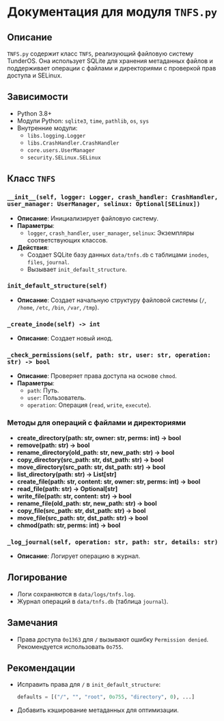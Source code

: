# Документация для модуля `TNFS.py`

## Описание
`TNFS.py` содержит класс `TNFS`, реализующий файловую систему TunderOS. Она использует SQLite для хранения метаданных файлов и поддерживает операции с файлами и директориями с проверкой прав доступа и SELinux.

## Зависимости
- Python 3.8+
- Модули Python: `sqlite3`, `time`, `pathlib`, `os`, `sys`
- Внутренние модули:
  - `libs.logging.Logger`
  - `libs.CrashHandler.CrashHandler`
  - `core.users.UserManager`
  - `security.SELinux.SELinux`

## Класс `TNFS`

### `__init__(self, logger: Logger, crash_handler: CrashHandler, user_manager: UserManager, selinux: Optional[SELinux])`
- **Описание**: Инициализирует файловую систему.
- **Параметры**:
  - `logger`, `crash_handler`, `user_manager`, `selinux`: Экземпляры соответствующих классов.
- **Действия**:
  - Создает SQLite базу данных `data/tnfs.db` с таблицами `inodes`, `files`, `journal`.
  - Вызывает `init_default_structure`.

### `init_default_structure(self)`
- **Описание**: Создает начальную структуру файловой системы (`/`, `/home`, `/etc`, `/bin`, `/var`, `/tmp`).

### `_create_inode(self) -> int`
- **Описание**: Создает новый инод.

### `_check_permissions(self, path: str, user: str, operation: str) -> bool`
- **Описание**: Проверяет права доступа на основе `chmod`.
- **Параметры**:
  - `path`: Путь.
  - `user`: Пользователь.
  - `operation`: Операция (`read`, `write`, `execute`).

### Методы для операций с файлами и директориями
- **create_directory(path: str, owner: str, perms: int) -> bool**
- **remove(path: str) -> bool**
- **rename_directory(old_path: str, new_path: str) -> bool**
- **copy_directory(src_path: str, dst_path: str) -> bool**
- **move_directory(src_path: str, dst_path: str) -> bool**
- **list_directory(path: str) -> List[str]**
- **create_file(path: str, content: str, owner: str, perms: int) -> bool**
- **read_file(path: str) -> Optional[str]**
- **write_file(path: str, content: str) -> bool**
- **rename_file(old_path: str, new_path: str) -> bool**
- **copy_file(src_path: str, dst_path: str) -> bool**
- **move_file(src_path: str, dst_path: str) -> bool**
- **chmod(path: str, perms: int) -> bool**

### `_log_journal(self, operation: str, path: str, details: str)`
- **Описание**: Логирует операцию в журнал.

## Логирование
- Логи сохраняются в `data/logs/tnfs.log`.
- Журнал операций в `data/tnfs.db` (таблица `journal`).

## Замечания
- Права доступа `0o1363` для `/` вызывают ошибку `Permission denied`. Рекомендуется использовать `0o755`.

## Рекомендации
- Исправить права для `/` в `init_default_structure`:
  ```python
  defaults = [("/", "", "root", 0o755, "directory", 0), ...]
  ```
- Добавить кэширование метаданных для оптимизации.
